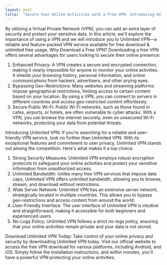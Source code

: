 ```yaml
---
layout: post
title:  "Secure Your Online Activities with a Free VPN: Introducing Unlimited VPN"
---
```


By utilizing a Virtual Private Network (VPN), you can add an extra layer of security and protect your sensitive data. In this article, we'll explore the importance of using a VPN and we will introduce you to Unlimited VPN—a reliable and feature-packed VPN service available for free download & unlimited free usage.
Why Download a Free VPN?
Downloading a free VPN offers several advantages for users looking to secure their online presence:
1. Enhanced Privacy: A VPN creates a secure and encrypted connection, making it nearly impossible for anyone to monitor your online activities. It shields your browsing history, personal information, and online communications from hackers, advertisers, and other prying eyes.
2. Bypassing Geo-Restrictions: Many websites and streaming platforms impose geographical restrictions, limiting access to certain content based on your location. By using a VPN, you can connect to servers in different countries and access geo-restricted content effortlessly.
3. Secure Public Wi-Fi: Public Wi-Fi networks, such as those found in cafes, airports, or hotels, are often vulnerable to cyber attacks. With a VPN, you can browse the internet securely, even on unsecured Wi-Fi networks, protecting your data from potential threats.

Introducing Unlimited VPN:
If you're searching for a reliable and user-friendly VPN service, look no further than Unlimited VPN. With its exceptional features and commitment to user privacy, Unlimited VPN stands out among the competition. Here's what makes it a top choice:
1. Strong Security Measures: Unlimited VPN employs robust encryption protocols to safeguard your online activities and protect your sensitive information from unauthorized access.
2. Unlimited Bandwidth: Unlike many free VPN services that impose data caps, Unlimited VPN offers unlimited bandwidth, allowing you to browse, stream, and download without restrictions.
3. Wide Server Network: Unlimited VPN has an extensive server network, strategically located in multiple countries. This allows you to bypass geo-restrictions and access content from around the world.
4. User-Friendly Interface: The user interface of Unlimited VPN is intuitive and straightforward, making it accessible for both beginners and experienced users.
5. No-Logs Policy: Unlimited VPN follows a strict no-logs policy, ensuring that your online activities remain private and your data is not stored.

Download Unlimited VPN Today:
Take control of your online privacy and security by downloading Unlimited VPN today. Visit our official website to access the free VPN download for various platforms, including Android, and iOS. Simply follow the installation instructions, and within minutes, you'll have a powerful VPN protecting your online activities.
